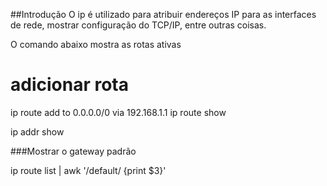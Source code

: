 ##Introdução 
O ip é utilizado para atribuir endereços IP para as interfaces de rede, mostrar configuração do TCP/IP, entre outras coisas.

O comando abaixo mostra as rotas ativas

# adicionar rota
ip route add to 0.0.0.0/0 via 192.168.1.1
ip route show



ip addr show


###Mostrar o gateway padrão

ip route list | awk '/default/ {print $3}'



